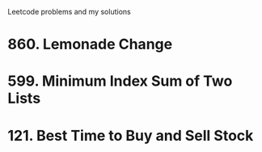 Leetcode problems and my solutions

# 860. Lemonade Change

# 599. Minimum Index Sum of Two Lists

# 121. Best Time to Buy and Sell Stock
